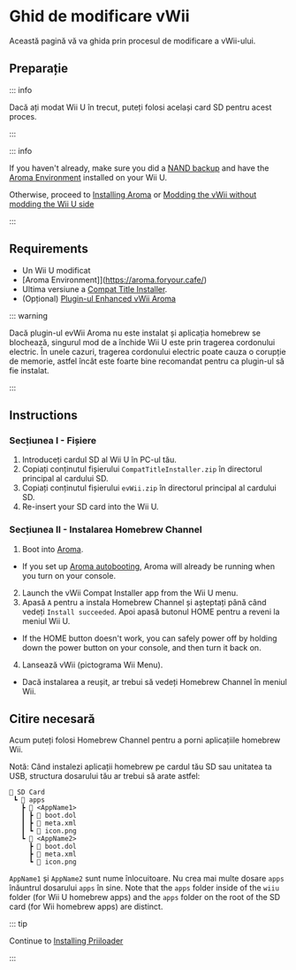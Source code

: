# Ghid de modificare vWii

Această pagină vă va ghida prin procesul de modificare a vWii-ului.

## Preparație

::: info

Dacă ați modat Wii U în trecut, puteți folosi același card SD pentru acest proces.

:::

::: info

If you haven't already, make sure you did a [NAND backup](https://wiiu.hacks.guide/aroma/nand-backup) and have the [Aroma Environment](https://aroma.foryour.cafe/) installed on your Wii U.

Otherwise, proceed to [Installing Aroma](https://wiiu.hacks.guide/aroma/getting-started) or [Modding the vWii without modding the Wii U side](wiiu-nand-dumper)

:::

## Requirements

- Un Wii U modificat
- [Aroma Environment]](https://aroma.foryour.cafe/)
- Ultima versiune a [Compat Title Installer](https://hb-app.store/wiiu/CompatTitleInstaller).
- (Opțional) [Plugin-ul Enhanced vWii Aroma](https://hb-app.store/wiiu/evWii)

::: warning

Dacă plugin-ul evWii Aroma nu este instalat și aplicația homebrew se blochează, singurul mod de a închide Wii U este prin tragerea cordonului electric. În unele cazuri, tragerea cordonului electric poate cauza o corupție de memorie, astfel încât este foarte bine recomandat pentru ca plugin-ul să fie instalat.

:::

## Instructions

### Secțiunea I - Fișiere

1. Introduceți cardul SD al Wii U în PC-ul tău.
2. Copiați conținutul fișierului `CompatTitleInstaller.zip` în directorul principal al cardului SD.
3. Copiați conținutul fișierului `evWii.zip` în directorul principal al cardului SD.
4. Re-insert your SD card into the Wii U.

### Secțiunea II - Instalarea Homebrew Channel

1. Boot into [Aroma](https://wiiu.hacks.guide/aroma/finalizing-setup).
 - If you set up [Aroma autobooting](https://wiiu.hacks.guide/aroma/autobooting), Aroma will already be running when you turn on your console.
2. Launch the vWii Compat Installer app from the Wii U menu.
3. Apasă `A` pentru a instala Homebrew Channel și așteptați până când vedeți `Install succeeded`. Apoi apasă butonul HOME pentru a reveni la meniul Wii U.
 - If the HOME button doesn't work, you can safely power off by holding down the power button on your console, and then turn it back on.
4. Lansează vWii (pictograma Wii Menu).
 - Dacă instalarea a reușit, ar trebui să vedeți Homebrew Channel în meniul Wii.

## Citire necesară

Acum puteți folosi Homebrew Channel pentru a porni aplicațiile homebrew Wii.

Notă: Când instalezi aplicații homebrew pe cardul tău SD sau unitatea ta USB, structura dosarului tău ar trebui să arate astfel:

```
💾 SD Card
 ┗ 📁 apps
   ┣ 📁 <AppName1>
   ┃ ┣ 📄 boot.dol
   ┃ ┣ 📄 meta.xml
   ┃ ┗ 📄 icon.png
   ┗ 📁 <AppName2>
     ┣ 📄 boot.dol
     ┣ 📄 meta.xml
     ┗ 📄 icon.png
```

`AppName1` și `AppName2` sunt nume înlocuitoare. Nu crea mai multe dosare `apps` înăuntrul dosarului `apps` în sine.
Note that the `apps` folder inside of the `wiiu` folder (for Wii U homebrew apps) and the `apps` folder on the root of the SD card (for Wii homebrew apps) are distinct.

::: tip

Continue to [Installing Priiloader](priiloader)

:::
